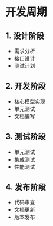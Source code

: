 # 开发周期

## 1. 设计阶段
- 需求分析
- 接口设计
- 测试计划

## 2. 开发阶段
- 核心模型实现
- 单元测试
- 文档编写

## 3. 测试阶段
- 单元测试
- 集成测试
- 性能测试

## 4. 发布阶段
- 代码审查
- 文档更新
- 版本发布 